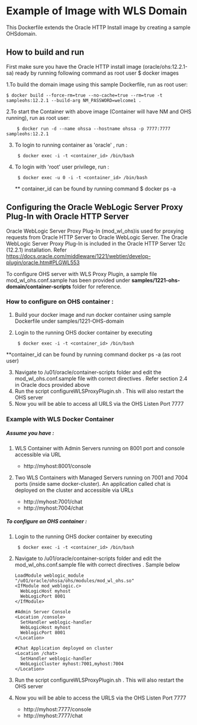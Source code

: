 Example of Image with WLS Domain
===============
This Dockerfile extends the Oracle HTTP Install image by creating a sample OHSdomain.

## How to build and run
First make sure you have the Oracle HTTP install image (oracle/ohs:12.2.1-sa) ready by running following command as root user
$ docker images


1.To build the domain image using this sample Dockerfile, run as root user:

    $ docker build --force-rm=true --no-cache=true --rm=true -t sampleohs:12.2.1 --build-arg NM_PASSWORD=welcome1 .

2.To start the Container with above image (Container will have NM and OHS running), run as root user:

        $ docker run -d --name ohssa --hostname ohssa -p 7777:7777 sampleohs:12.2.1

3. To login to running container as 'oracle' , run :

        $ docker exec -i -t <container_id> /bin/bash

4. To login with 'root' user privilege, run :

        $ docker exec -u 0 -i -t <container_id> /bin/bash

    ** container_id can be found by running command $ docker ps -a



## Configuring the Oracle WebLogic Server Proxy Plug-In with Oracle HTTP Server
Oracle WebLogic Server Proxy Plug-In (mod_wl_ohs)is used for proxying requests from Oracle HTTP Server to Oracle WebLogic Server.
The Oracle WebLogic Server Proxy Plug-In is included in the Oracle HTTP Server 12c (12.2.1) installation.
Refer https://docs.oracle.com/middleware/1221/webtier/develop-plugin/oracle.htm#PLGWL553

To configure OHS server with WLS Proxy Plugin, a sample file mod_wl_ohs.conf.sample has been provided under **samples/1221-ohs-domain/container-scripts** folder for reference.

### How to configure on OHS container :
1. Build your docker image and run docker container using sample Dockerfile under samples/1221-OHS-domain
2. Login to the running OHS docker container by executing

        $ docker exec -i -t <container_id> /bin/bash

**container_id can be found by running command docker ps -a (as root user)

3. Navigate to /u01/oracle/container-scripts folder and edit the mod_wl_ohs.conf.sample file with correct directives . Refer section 2.4 in Oracle docs provided above
4. Run the script configureWLSProxyPlugin.sh . This will also restart the OHS server
5. Now you will be able to access all URLS via the OHS Listen Port 7777


### Example with WLS Docker Container

##### Assume you have :

1. WLS Container with Admin Servers running on 8001 port and console accessible via URL
   - http://myhost:8001/console

2. Two WLS Containers with Managed Servers running on 7001 and 7004 ports (inside same docker-cluster). An application called chat is deployed on the cluster and  accessible via URLs
   - http://myhost:7001/chat
   - http://myhost:7004/chat

##### To configure on OHS container :

1. Login to the running OHS docker container by executing

        $ docker exec -i -t <container_id> /bin/bash

2. Navigate to /u01/oracle/container-scripts folder and edit the mod_wl_ohs.conf.sample file with correct directives . Sample below

   ```
   LoadModule weblogic_module   "/u01/oracle/ohssa/ohs/modules/mod_wl_ohs.so"
   <IfModule mod_weblogic.c>
     WebLogicHost myhost
     WebLogicPort 8001
   </IfModule>

   #Admin Server Console
   <Location /console>
     SetHandler weblogic-handler
     WebLogicHost myhost
     WeblogicPort 8001
   </Location>

   #Chat Application deployed on cluster
   <Location /chat>
     SetHandler weblogic-handler
     WebLogicCluster myhost:7001,myhost:7004
   </Location>
   ```


3. Run the script configureWLSProxyPlugin.sh . This will also restart the OHS server

4. Now you will be able to access the URLS via the OHS Listen Port 7777
    - http://myhost:7777/console
    - http://myhost:7777/chat
